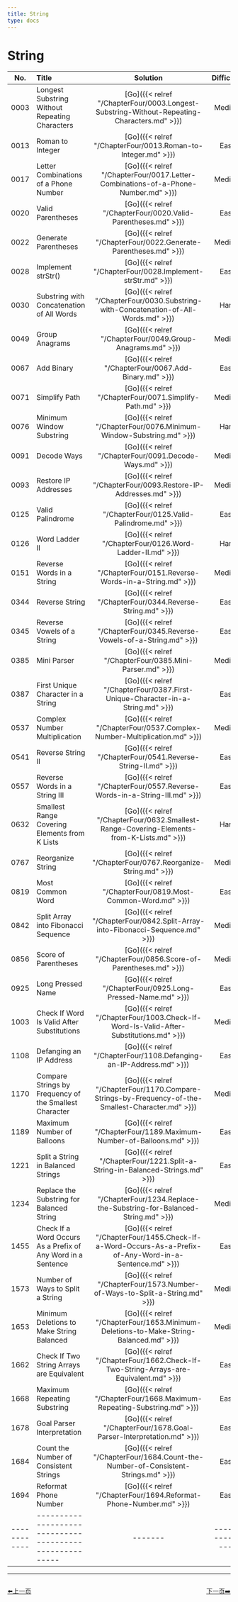 ```yaml
---
title: String
type: docs
---
```


# String


| No.      | Title | Solution | Difficulty | TimeComplexity | SpaceComplexity |Favorite| Acceptance |
|:--------:|:------- | :--------: | :----------: | :----: | :-----: | :-----: |:-----: |
|0003|Longest Substring Without Repeating Characters|[Go]({{< relref "/ChapterFour/0003.Longest-Substring-Without-Repeating-Characters.md" >}})|Medium| O(n)| O(1)|❤️|31.3%|
|0013|Roman to Integer|[Go]({{< relref "/ChapterFour/0013.Roman-to-Integer.md" >}})|Easy||||56.4%|
|0017|Letter Combinations of a Phone Number|[Go]({{< relref "/ChapterFour/0017.Letter-Combinations-of-a-Phone-Number.md" >}})|Medium| O(log n)| O(1)||48.8%|
|0020|Valid Parentheses|[Go]({{< relref "/ChapterFour/0020.Valid-Parentheses.md" >}})|Easy| O(log n)| O(1)||39.8%|
|0022|Generate Parentheses|[Go]({{< relref "/ChapterFour/0022.Generate-Parentheses.md" >}})|Medium| O(log n)| O(1)||64.9%|
|0028|Implement strStr()|[Go]({{< relref "/ChapterFour/0028.Implement-strStr.md" >}})|Easy| O(n)| O(1)||35.1%|
|0030|Substring with Concatenation of All Words|[Go]({{< relref "/ChapterFour/0030.Substring-with-Concatenation-of-All-Words.md" >}})|Hard| O(n)| O(n)|❤️|26.1%|
|0049|Group Anagrams|[Go]({{< relref "/ChapterFour/0049.Group-Anagrams.md" >}})|Medium| O(n log n)| O(n)||58.9%|
|0067|Add Binary|[Go]({{< relref "/ChapterFour/0067.Add-Binary.md" >}})|Easy||||46.7%|
|0071|Simplify Path|[Go]({{< relref "/ChapterFour/0071.Simplify-Path.md" >}})|Medium| O(n)| O(n)||33.6%|
|0076|Minimum Window Substring|[Go]({{< relref "/ChapterFour/0076.Minimum-Window-Substring.md" >}})|Hard| O(n)| O(n)|❤️|35.8%|
|0091|Decode Ways|[Go]({{< relref "/ChapterFour/0091.Decode-Ways.md" >}})|Medium| O(n)| O(n)||26.3%|
|0093|Restore IP Addresses|[Go]({{< relref "/ChapterFour/0093.Restore-IP-Addresses.md" >}})|Medium| O(n)| O(n)|❤️|37.3%|
|0125|Valid Palindrome|[Go]({{< relref "/ChapterFour/0125.Valid-Palindrome.md" >}})|Easy| O(n)| O(1)||38.0%|
|0126|Word Ladder II|[Go]({{< relref "/ChapterFour/0126.Word-Ladder-II.md" >}})|Hard| O(n)| O(n^2)|❤️|23.5%|
|0151|Reverse Words in a String|[Go]({{< relref "/ChapterFour/0151.Reverse-Words-in-a-String.md" >}})|Medium||||23.4%|
|0344|Reverse String|[Go]({{< relref "/ChapterFour/0344.Reverse-String.md" >}})|Easy| O(n)| O(1)||70.1%|
|0345|Reverse Vowels of a String|[Go]({{< relref "/ChapterFour/0345.Reverse-Vowels-of-a-String.md" >}})|Easy| O(n)| O(1)||44.9%|
|0385|Mini Parser|[Go]({{< relref "/ChapterFour/0385.Mini-Parser.md" >}})|Medium||||34.3%|
|0387|First Unique Character in a String|[Go]({{< relref "/ChapterFour/0387.First-Unique-Character-in-a-String.md" >}})|Easy||||53.7%|
|0537|Complex Number Multiplication|[Go]({{< relref "/ChapterFour/0537.Complex-Number-Multiplication.md" >}})|Medium||||68.3%|
|0541|Reverse String II|[Go]({{< relref "/ChapterFour/0541.Reverse-String-II.md" >}})|Easy||||49.0%|
|0557|Reverse Words in a String III|[Go]({{< relref "/ChapterFour/0557.Reverse-Words-in-a-String-III.md" >}})|Easy||||71.6%|
|0632|Smallest Range Covering Elements from K Lists|[Go]({{< relref "/ChapterFour/0632.Smallest-Range-Covering-Elements-from-K-Lists.md" >}})|Hard||||54.0%|
|0767|Reorganize String|[Go]({{< relref "/ChapterFour/0767.Reorganize-String.md" >}})|Medium| O(n log n)| O(log n)  |❤️|49.9%|
|0819|Most Common Word|[Go]({{< relref "/ChapterFour/0819.Most-Common-Word.md" >}})|Easy||||45.4%|
|0842|Split Array into Fibonacci Sequence|[Go]({{< relref "/ChapterFour/0842.Split-Array-into-Fibonacci-Sequence.md" >}})|Medium| O(n^2)| O(1)|❤️|36.7%|
|0856|Score of Parentheses|[Go]({{< relref "/ChapterFour/0856.Score-of-Parentheses.md" >}})|Medium| O(n)| O(n)||62.3%|
|0925|Long Pressed Name|[Go]({{< relref "/ChapterFour/0925.Long-Pressed-Name.md" >}})|Easy| O(n)| O(1)||38.3%|
|1003|Check If Word Is Valid After Substitutions|[Go]({{< relref "/ChapterFour/1003.Check-If-Word-Is-Valid-After-Substitutions.md" >}})|Medium| O(n)| O(1)||56.2%|
|1108|Defanging an IP Address|[Go]({{< relref "/ChapterFour/1108.Defanging-an-IP-Address.md" >}})|Easy||||88.5%|
|1170|Compare Strings by Frequency of the Smallest Character|[Go]({{< relref "/ChapterFour/1170.Compare-Strings-by-Frequency-of-the-Smallest-Character.md" >}})|Medium||||59.5%|
|1189|Maximum Number of Balloons|[Go]({{< relref "/ChapterFour/1189.Maximum-Number-of-Balloons.md" >}})|Easy||||61.7%|
|1221|Split a String in Balanced Strings|[Go]({{< relref "/ChapterFour/1221.Split-a-String-in-Balanced-Strings.md" >}})|Easy||||84.1%|
|1234|Replace the Substring for Balanced String|[Go]({{< relref "/ChapterFour/1234.Replace-the-Substring-for-Balanced-String.md" >}})|Medium||||34.4%|
|1455|Check If a Word Occurs As a Prefix of Any Word in a Sentence|[Go]({{< relref "/ChapterFour/1455.Check-If-a-Word-Occurs-As-a-Prefix-of-Any-Word-in-a-Sentence.md" >}})|Easy||||64.6%|
|1573|Number of Ways to Split a String|[Go]({{< relref "/ChapterFour/1573.Number-of-Ways-to-Split-a-String.md" >}})|Medium||||30.9%|
|1653|Minimum Deletions to Make String Balanced|[Go]({{< relref "/ChapterFour/1653.Minimum-Deletions-to-Make-String-Balanced.md" >}})|Medium||||50.2%|
|1662|Check If Two String Arrays are Equivalent|[Go]({{< relref "/ChapterFour/1662.Check-If-Two-String-Arrays-are-Equivalent.md" >}})|Easy||||83.5%|
|1668|Maximum Repeating Substring|[Go]({{< relref "/ChapterFour/1668.Maximum-Repeating-Substring.md" >}})|Easy||||38.6%|
|1678|Goal Parser Interpretation|[Go]({{< relref "/ChapterFour/1678.Goal-Parser-Interpretation.md" >}})|Easy||||86.3%|
|1684|Count the Number of Consistent Strings|[Go]({{< relref "/ChapterFour/1684.Count-the-Number-of-Consistent-Strings.md" >}})|Easy||||83.9%|
|1694|Reformat Phone Number|[Go]({{< relref "/ChapterFour/1694.Reformat-Phone-Number.md" >}})|Easy||||66.7%|
|------------|-------------------------------------------------------|-------| ----------------| ---------------|-------------|-------------|-------------|


----------------------------------------------
<div style="display: flex;justify-content: space-between;align-items: center;">
<p><a href="https://books.halfrost.com/leetcode/ChapterTwo/Array/">⬅️上一页</a></p>
<p><a href="https://books.halfrost.com/leetcode/ChapterTwo/Two_Pointers/">下一页➡️</a></p>
</div>
